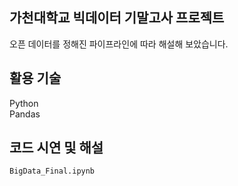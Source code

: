 ## 가천대학교 빅데이터 기말고사 프로젝트
오픈 데이터를 정해진 파이프라인에 따라 해설해 보았습니다.

## 활용 기술
Python <br/>
Pandas <br/>

## 코드 시연 및 해설
```
BigData_Final.ipynb
```
